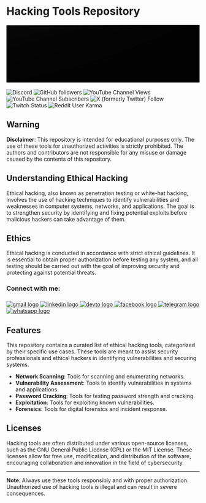 # Hacking Tools Repository
<img align = "" src="https://github.com/aw-junaid/aw-junaid/blob/main/peakpx.jpg" width="1000" height="150" alt="awjunaid">

![Discord](https://img.shields.io/discord/1163365511309049948)
![GitHub followers](https://img.shields.io/github/followers/aw-junaid)
![YouTube Channel Views](https://img.shields.io/youtube/channel/views/UClhKVCHjOxBTNM50lOBTgoA)
![YouTube Channel Subscribers](https://img.shields.io/youtube/channel/subscribers/UClhKVCHjOxBTNM50lOBTgoA)
![X (formerly Twitter) Follow](https://img.shields.io/twitter/follow/awjunaid_)
![Twitch Status](https://img.shields.io/twitch/status/awjunaid)
![Reddit User Karma](https://img.shields.io/reddit/user-karma/link/aw-junaid)

## Warning

**Disclaimer**: This repository is intended for educational purposes only. The use of these tools for unauthorized activities is strictly prohibited. The authors and contributors are not responsible for any misuse or damage caused by the contents of this repository.

## Understanding Ethical Hacking

Ethical hacking, also known as penetration testing or white-hat hacking, involves the use of hacking techniques to identify vulnerabilities and weaknesses in computer systems, networks, and applications. The goal is to strengthen security by identifying and fixing potential exploits before malicious hackers can take advantage of them.

## Ethics

Ethical hacking is conducted in accordance with strict ethical guidelines. It is essential to obtain proper authorization before testing any system, and all testing should be carried out with the goal of improving security and protecting against potential threats.

<h3 align="left">Connect with me:</h3>

###

<div align="left">
  <a href="mailto:info@greenpc.dev" target="_blank">
    <img src="https://img.shields.io/static/v1?message=Gmail&logo=gmail&label=&color=D14836&logoColor=white&labelColor=&style=plastic" height="27" alt="gmail logo"  />
  </a>
  <a href="https://www.linkedin.com/in/xaviercalvas" target="_blank">
    <img src="https://img.shields.io/static/v1?message=LinkedIn&logo=linkedin&label=&color=0077B5&logoColor=white&labelColor=&style=plastic" height="27" alt="linkedin logo"  />
  </a>
  <a href="https://greenpc.dev" target="_blank">
    <img src="https://img.shields.io/static/v1?message=dev.to&logo=dev.to&label=&color=0A0A0A&logoColor=white&labelColor=&style=plastic" height="27" alt="devto logo"  />
  </a>
  <a href="https://www.facebook.com/awjunaid7" target="_blank">
    <img src="https://img.shields.io/static/v1?message=Facebook&logo=facebook&label=&color=1877F2&logoColor=white&labelColor=&style=plastic" height="27" alt="facebook logo"  />
  </a>
  <a href="https://t.me/aw_junaid" target="_blank">
    <img src="https://img.shields.io/static/v1?message=Telegram&logo=telegram&label=&color=2CA5E0&logoColor=white&labelColor=&style=plastic" height="27" alt="telegram logo"  />
  <a href="https://wa.me/+593992542734" target="_blank">
    <img src="https://img.shields.io/static/v1?message=Whatsapp&logo=whatsapp&label=&color=25D366&logoColor=white&labelColor=&style=plastic" height="27" alt="whatsapp logo"  />
  </a>

</div>

###

## Features

This repository contains a curated list of ethical hacking tools, categorized by their specific use cases. These tools are meant to assist security professionals and ethical hackers in identifying vulnerabilities and securing systems.

- **Network Scanning**: Tools for scanning and enumerating networks.
- **Vulnerability Assessment**: Tools to identify vulnerabilities in systems and applications.
- **Password Cracking**: Tools for testing password strength and cracking.
- **Exploitation**: Tools for exploiting known vulnerabilities.
- **Forensics**: Tools for digital forensics and incident response.

## Licenses

Hacking tools are often distributed under various open-source licenses, such as the GNU General Public License (GPL) or the MIT License. These licenses allow for free use, modification, and distribution of the software, encouraging collaboration and innovation in the field of cybersecurity.

---

**Note**: Always use these tools responsibly and with proper authorization. Unauthorized use of hacking tools is illegal and can result in severe consequences.


